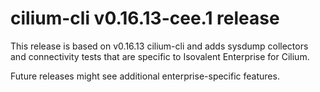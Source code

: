 # cilium-cli v0.16.13-cee.1 release

This release is based on v0.16.13 cilium-cli and adds sysdump collectors and connectivity tests that are specific to Isovalent Enterprise for Cilium.

Future releases might see additional enterprise-specific features.
